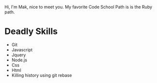 Hi, I'm Mak, nice to meet you.
My favorite Code School Path is is the Ruby path.

Deadly Skills
==============
* Git
* Javascript
* Jquery
* Node.js
* Css
* Html
* Killing history using git rebase
